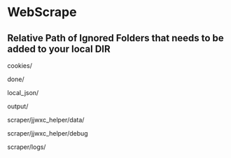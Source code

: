 # WebScrape

## Relative Path of Ignored Folders that needs to be added to your local DIR

cookies/

done/

local_json/

output/

scraper/jjwxc_helper/data/

scraper/jjwxc_helper/debug

scraper/logs/
